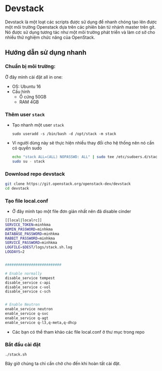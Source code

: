 # Devstack 

Devstack là một loạt các scripts được sử dụng để nhanh chóng tạo lên được một môi trường Openstack dựa trên các phiên bản từ nhánh master trên git. Nó được sử dụng tương tác như một môi trường phát triển và làm cơ sở cho nhiều thử nghiệm chức năng của OpenStack.

## Hướng dẫn sử dụng nhanh 

### Chuẩn bị môi trường:

Ở đây mình cài đặt all in one:

- OS: Ubuntu 16
- Cấu hình 
    + Ổ cứng 50GB
    + RAM 4GB

### Thêm user `stack`

- Tạo nhanh một user `stack`

    ``sudo useradd -s /bin/bash -d /opt/stack -m stack``

- Vì người dùng này sẽ thực hiện nhiều thay đổi cho hệ thống nên nó cần có quyền sudo 

    ```sh
    echo "stack ALL=(ALL) NOPASSWD: ALL" | sudo tee /etc/sudoers.d/stack
    sudo su - stack
    ```

### Download repo devstack 

```sh
git clone https://git.openstack.org/openstack-dev/devstack
cd devstack
```

### Tạo file local.conf 

- Ở đây mình tạo một file đơn giản nhất nên đã disable cinder 


```sh 
[[local|localrc]]
SERVICE_TOKEN=minhkma
ADMIN_PASSWORD=minhkma
DATABASE_PASSWORD=minhkma
RABBIT_PASSWORD=minhkma
SERVICE_PASSWORD=minhkma
LOGFILE=$DEST/logs/stack.sh.log
LOGDAYS=2


##########################

# Enable normally
disable_service tempest
disable_service c-api
disable_service c-vol
disable_service c-sch


# Enable Neutron
enable_service neutron
enable_service q-svc
enable_service q-agt
enable_service q-l3,q-meta,q-dhcp
```

- Các bạn có thể tham khảo các file local.conf ở thư mục trong repo 

### Bắt đầu cài đặt 

``./stack.sh``

Bây giờ chúng ta chỉ cần chờ cho đến khi hoàn tất cài đặt. 








